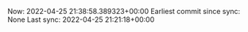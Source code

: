 Now: 2022-04-25 21:38:58.389323+00:00 Earliest commit since sync: None Last sync: 2022-04-25 21:21:18+00:00
